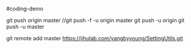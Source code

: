 #coding-demo

git push origin master
//git push -f -u origin master
git push -u origin
git push -u master

git remote add master https://jihulab.com/yangbyyoung/SettingUtils.git 